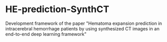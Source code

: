 # HE-prediction-SynthCT
Development framework of the paper "Hematoma expansion prediction in intracerebral hemorrhage patients by using synthesized CT images in an end-to-end deep learning framework"
